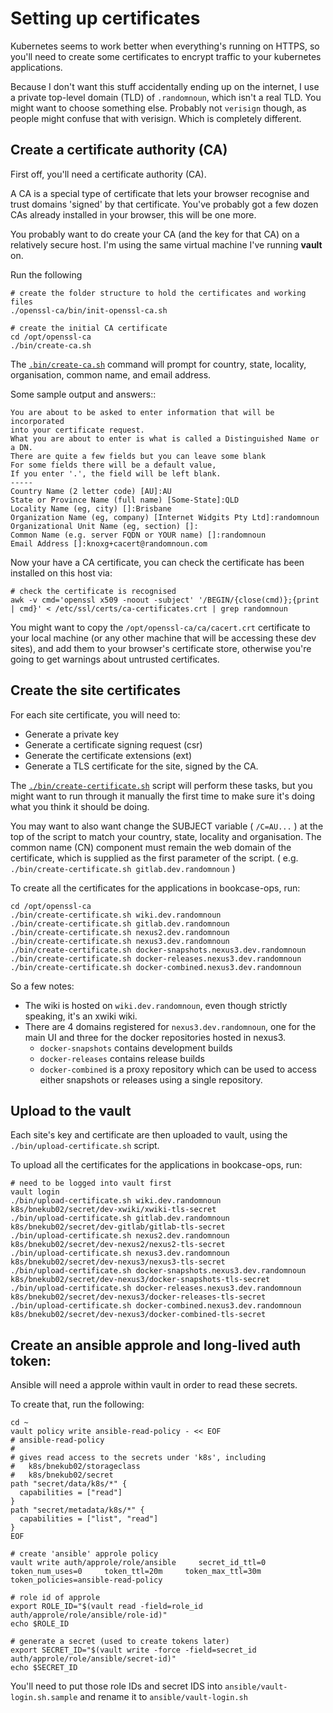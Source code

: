 # Setting up certificates

Kubernetes seems to work better when everything's running on HTTPS, so you'll need to create some certificates to encrypt traffic to your kubernetes applications.

Because I don't want this stuff accidentally ending up on the internet, I use a private top-level domain (TLD) of `.randomnoun`, which isn't a real TLD. 
You might want to choose something else. Probably not `verisign` though, as people might confuse that with verisign. Which is completely different.

## Create a certificate authority (CA)

First off, you'll need a certificate authority (CA). 

A CA is a special type of certificate that lets your browser recognise and trust domains 'signed' by that certificate. 
You've probably got a few dozen CAs already installed in your browser, this will be one more.

You probably want to do create your CA (and the key for that CA) on a relatively secure host. I'm using the same virtual machine I've running **vault** on. 

Run the following

```
# create the folder structure to hold the certificates and working files
./openssl-ca/bin/init-openssl-ca.sh

# create the initial CA certificate
cd /opt/openssl-ca
./bin/create-ca.sh
```

The [`.bin/create-ca.sh`](../openssl-ca/bin/create-ca.sh) command will prompt for country, state, locality, organisation, common name, and email address. 

Some sample output and answers::

```
You are about to be asked to enter information that will be incorporated
into your certificate request.
What you are about to enter is what is called a Distinguished Name or a DN.
There are quite a few fields but you can leave some blank
For some fields there will be a default value,
If you enter '.', the field will be left blank.
-----
Country Name (2 letter code) [AU]:AU
State or Province Name (full name) [Some-State]:QLD
Locality Name (eg, city) []:Brisbane
Organization Name (eg, company) [Internet Widgits Pty Ltd]:randomnoun
Organizational Unit Name (eg, section) []:
Common Name (e.g. server FQDN or YOUR name) []:randomnoun
Email Address []:knoxg+cacert@randomnoun.com
```

Now your have a CA certificate, you can check the certificate has been installed on this host via:

```
# check the certificate is recognised
awk -v cmd='openssl x509 -noout -subject' '/BEGIN/{close(cmd)};{print | cmd}' < /etc/ssl/certs/ca-certificates.crt | grep randomnoun
```

You might want to copy the `/opt/openssl-ca/ca/cacert.crt` certificate to your local machine (or any other machine that will be accessing these dev sites),
and add them to your browser's certificate store, otherwise you're going to get warnings about untrusted certificates.

## Create the site certificates 

For each site certificate, you will need to:

* Generate a private key
* Generate a certificate signing request (csr)
* Generate the certificate extensions (ext)
* Generate a TLS certificate for the site, signed by the CA.

The [`./bin/create-certificate.sh`](../openssl-ca/bin/create-certificate.sh) script will perform these tasks, but you might want to run through it manually the first time to make sure it's doing what you think it should be doing.

You may want to also want change the SUBJECT variable ( `/C=AU...` ) at the top of the script to match your country, state, locality and organisation. 
The common name (CN) component must remain the web domain of the certificate, which is supplied as the first parameter of the script.
( e.g. `./bin/create-certificate.sh gitlab.dev.randomnoun` )

To create all the certificates for the applications in bookcase-ops, run:

```
cd /opt/openssl-ca
./bin/create-certificate.sh wiki.dev.randomnoun
./bin/create-certificate.sh gitlab.dev.randomnoun
./bin/create-certificate.sh nexus2.dev.randomnoun
./bin/create-certificate.sh nexus3.dev.randomnoun
./bin/create-certificate.sh docker-snapshots.nexus3.dev.randomnoun
./bin/create-certificate.sh docker-releases.nexus3.dev.randomnoun
./bin/create-certificate.sh docker-combined.nexus3.dev.randomnoun
```

So a few notes:
* The wiki is hosted on `wiki.dev.randomnoun`, even though strictly speaking, it's an xwiki wiki.
* There are 4 domains registered for `nexus3.dev.randomnoun`, one for the main UI and three for the docker repositories hosted in nexus3.
   * `docker-snapshots` contains development builds
   * `docker-releases` contains release builds
   * `docker-combined` is a proxy repository which can be used to access either snapshots or releases using a single repository.

## Upload to the vault

Each site's key and certificate are then uploaded to vault, using the `./bin/upload-certificate.sh` script.  

To upload all the certificates for the applications in bookcase-ops, run:

```
# need to be logged into vault first
vault login
./bin/upload-certificate.sh wiki.dev.randomnoun     k8s/bnekub02/secret/dev-xwiki/xwiki-tls-secret
./bin/upload-certificate.sh gitlab.dev.randomnoun   k8s/bnekub02/secret/dev-gitlab/gitlab-tls-secret
./bin/upload-certificate.sh nexus2.dev.randomnoun   k8s/bnekub02/secret/dev-nexus2/nexus2-tls-secret
./bin/upload-certificate.sh nexus3.dev.randomnoun   k8s/bnekub02/secret/dev-nexus3/nexus3-tls-secret
./bin/upload-certificate.sh docker-snapshots.nexus3.dev.randomnoun k8s/bnekub02/secret/dev-nexus3/docker-snapshots-tls-secret
./bin/upload-certificate.sh docker-releases.nexus3.dev.randomnoun  k8s/bnekub02/secret/dev-nexus3/docker-releases-tls-secret
./bin/upload-certificate.sh docker-combined.nexus3.dev.randomnoun  k8s/bnekub02/secret/dev-nexus3/docker-combined-tls-secret
```

## Create an ansible approle and long-lived auth token:

Ansible will need a approle within vault in order to read these secrets. 

To create that, run the following:

```
cd ~
vault policy write ansible-read-policy - << EOF
# ansible-read-policy
#
# gives read access to the secrets under 'k8s', including
#   k8s/bnekub02/storageclass
#   k8s/bnekub02/secret
path "secret/data/k8s/*" {
  capabilities = ["read"]
}
path "secret/metadata/k8s/*" {
  capabilities = ["list", "read"]
}
EOF

# create 'ansible' approle policy
vault write auth/approle/role/ansible     secret_id_ttl=0     token_num_uses=0     token_ttl=20m     token_max_ttl=30m     token_policies=ansible-read-policy

# role id of approle
export ROLE_ID="$(vault read -field=role_id auth/approle/role/ansible/role-id)"
echo $ROLE_ID

# generate a secret (used to create tokens later)
export SECRET_ID="$(vault write -force -field=secret_id auth/approle/role/ansible/secret-id)"
echo $SECRET_ID
```

You'll need to put those role IDs and secret IDS into `ansible/vault-login.sh.sample` and rename it to `ansible/vault-login.sh`
